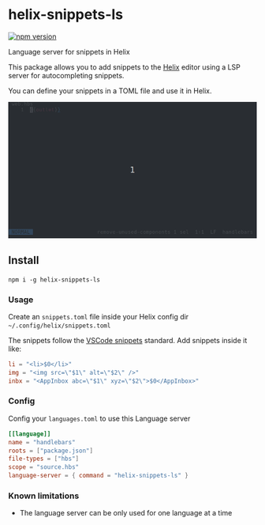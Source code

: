 # helix-snippets-ls

[![npm version](http://img.shields.io/npm/v/helix-snippets-ls.svg?style=flat)](https://npmjs.org/package/helix-snippets-ls 'View this project on npm')

Language server for snippets in Helix

This package allows you to add snippets to the [Helix](https://helix-editor.com) editor
using a LSP server for autocompleting snippets.

You can define your snippets in a TOML file and use it in Helix.

![helix snippets demo](helix-snippets-ls.gif)


## Install
```
npm i -g helix-snippets-ls
```


### Usage
Create an `snippets.toml` file inside your Helix config dir `~/.config/helix/snippets.toml`

The snippets follow the [VSCode snippets](https://code.visualstudio.com/docs/editor/userdefinedsnippets) standard.
Add snippets inside it like:

```toml
li = "<li>$0</li>"
img = "<img src=\"$1\" alt=\"$2\" />"
inbx = "<AppInbox abc=\"$1\" xyz=\"$2\">$0</AppInbox>"
```

### Config
Config your `languages.toml` to use this Language server

```toml
[[language]]
name = "handlebars"
roots = ["package.json"]
file-types = ["hbs"]
scope = "source.hbs"
language-server = { command = "helix-snippets-ls" } 
```

### Known limitations
- The language server can be only used for one language at a time

